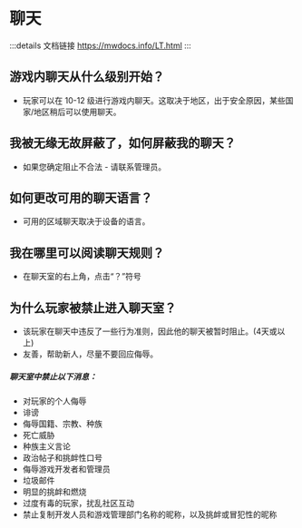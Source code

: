# 聊天
:::details 文档链接
https://mwdocs.info/LT.html
:::
## 游戏内聊天从什么级别开始？
- 玩家可以在 10-12 级进行游戏内聊天。这取决于地区，出于安全原因，某些国家/地区稍后可以使用聊天。

## 我被无缘无故屏蔽了，如何屏蔽我的聊天？
- 如果您确定阻止不合法 - 请联系管理员。

## 如何更改可用的聊天语言？
- 可用的区域聊天取决于设备的语言。

## 我在哪里可以阅读聊天规则？
- 在聊天室的右上角，点击“？”符号

## 为什么玩家被禁止进入聊天室？
- 该玩家在聊天中违反了一些行为准则，因此他的聊天被暂时阻止。(4天或以上)
- 友善，帮助新人，尽量不要回应侮辱。

<h5>聊天室中禁止以下消息：</h5>

- 对玩家的个人侮辱
- 诽谤
- 侮辱国籍、宗教、种族
- 死亡威胁
- 种族主义言论
- 政治帖子和挑衅性口号
- 侮辱游戏开发者和管理员
- 垃圾邮件
- 明显的挑衅和燃烧
- 过度有毒的玩家，扰乱社区互动
- 禁止复制开发人员和游戏管理部门名称的昵称，以及挑衅或冒犯性的昵称
